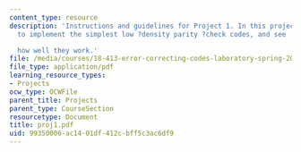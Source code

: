 ```yaml
---
content_type: resource
description: 'Instructions and guidelines for Project 1. In this project,you are going
  to implement the simplest low ?density parity ?check codes, and see

  how well they work.'
file: /media/courses/18-413-error-correcting-codes-laboratory-spring-2004/99350006ac1401df412cbff5c3ac6df9_proj1.pdf
file_type: application/pdf
learning_resource_types:
- Projects
ocw_type: OCWFile
parent_title: Projects
parent_type: CourseSection
resourcetype: Document
title: proj1.pdf
uid: 99350006-ac14-01df-412c-bff5c3ac6df9
---
```


